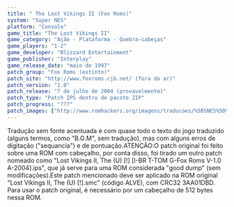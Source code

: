 ```yaml
---
title: " The Lost Vikings II (Fox Roms)"
system: "Super NES"
platform: "Console"
game_title: "The Lost Vikings II"
game_category: "Ação - Plataforma - Quebra-cabeças"
game_players: "1-2"
game_developer: "Blizzard Entertainment"
game_publisher: "Interplay"
game_release_date: "maio de 1997"
patch_group: "Fox Roms (extinto)"
patch_site: "http://www.foxroms.cjb.net/ (fora do ar)"
patch_version: "1.0"
patch_release: "7 de julho de 2004 (provavelmente)"
patch_type: "Patch IPS dentro de pacote ZIP"
patch_progress: "???"
patch_images: ["http://www.romhackers.org/imagens/traducoes/%5BSNES%5D%20The%20Lost%20Vikings%20II%20-%20Fox%20Roms%20-%201.png","http://www.romhackers.org/imagens/traducoes/%5BSNES%5D%20The%20Lost%20Vikings%20II%20-%20Fox%20Roms%20-%202.png","http://www.romhackers.org/imagens/traducoes/%5BSNES%5D%20The%20Lost%20Vikings%20II%20-%20Fox%20Roms%20-%203.png"]
---
```

Tradução sem fonte acentuada e com quase todo o texto do jogo traduzido (alguns termos, como "B.G.M", sem tradução), mas com alguns erros de digitação ("sequancia") e de pontuação.ATENÇÃO:O patch original foi feito sobre uma ROM com cabeçalho, por conta disso, foi tirado um outro patch nomeado como "Lost Vikings II, The (U) [!] [I-BR T-TOM G-Fox Roms V-1.0 A-2004].ips", que já serve para uma ROM considerada "good dump" (sem modificações).Este patch mencionado deve ser aplicado na ROM original "Lost Vikings II, The (U) [!].smc" (código ALVE), com CRC32 3AA01DBD. Para usar o patch original, é necessário por um cabeçalho de 512 bytes nessa ROM.
